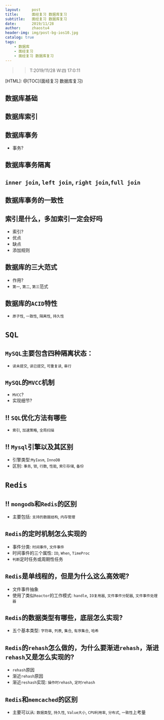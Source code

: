 ```yaml
---
layout:     post
title:      面经复习 数据库复习
subtitle:   面经复习 数据库复习
date:       2019/11/28
author:     zhaostu4
header-img: img/post-bg-ios10.jpg
catalog: true
tags:
    - 数据库
    - 面经复习
    - 面经复习 数据库复习
---
```


>> T:2019/11/28  W:四 17:0:11

[HTML]: @[TOC](面经复习 数据库复习)
## 数据库基础
## 数据库索引
## 数据库事务
- 事务?
## 数据库事务隔离
## `inner join`, `left join`, `right join`,`full join`
## 数据库事务的一致性
## 索引是什么，多加索引一定会好吗
- 索引?
- 优点
- 缺点
- 添加规则
## 数据库的三大范式
- 作用?
- `第一`, `第二`, `第三`范式
## 数据库的`ACID`特性
- `原子性`, `一致性`, `隔离性`, `持久性`
# `SQL`
## `MySQL`主要包含四种隔离状态：
- `读未提交`, `读已提交`, `可重复读`, `串行`
## `MySQL`的`MVCC`机制
- `MVCC`?
- 实现细节?
## !! `SQL`优化方法有哪些
- `索引`, `加速策略`, `全局扫描`
## !! `Mysql`引擎以及其区别
- 引擎类型:`MyIasm`, `InnoDB`
- 区别: `事务`, `锁`, `行数`, `性能`, `索引存储`, `备份`
# `Redis`
## !! `mongodb`和`Redis`的区别
- 主要包括: `支持的数据结构`, `内存管理`
## `Redis`的定时机制怎么实现的
- 事件分类: `时间事件`, `文件事件`
- 时间事件的三个属性: `ID`, `When`, `TimeProc`
- `判断`定时任务或周期性任务
## `Redis`是单线程的，但是为什么这么高效呢?
- 文件事件抽象
- 使用了类似`Reactor`的工作模式: `handle`, `IO复用器`, `文件事件分配器`, `文件事件处理器`
## `Redis`的数据类型有哪些，底层怎么实现?
- 五个基本类型: `字符串`, `列表`, `集合`, `有序集合`, `哈希`
## `Redis`的`rehash`怎么做的，为什么要渐进`rehash`，渐进`rehash`又是怎么实现的?
- `rehash`原因
- 渐近`rehash`原因
- 渐近`reshash`实现: `操作时rehash`, `定时rehash`
## `Redis`和`memcached`的区别
- 主要可以从: `数据类型`, `持久性`, `Value大小`, `CPU利用率`, `分布式`, `一致性`上考量
